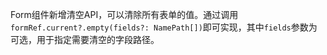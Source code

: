 Form组件新增清空API，可以清除所有表单的值。通过调用`formRef.current?.empty(fields?: NamePath[])`即可实现，其中`fields`参数为可选，用于指定需要清空的字段路径。

